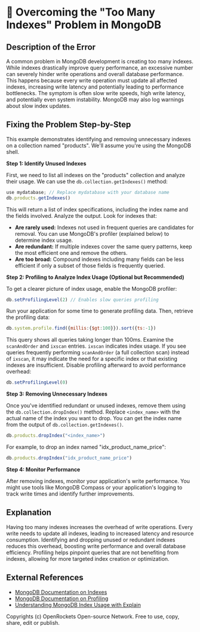 # 🐞 Overcoming the "Too Many Indexes" Problem in MongoDB


## Description of the Error

A common problem in MongoDB development is creating too many indexes. While indexes drastically improve query performance, an excessive number can severely hinder write operations and overall database performance.  This happens because every write operation must update all affected indexes, increasing write latency and potentially leading to performance bottlenecks.  The symptom is often slow write speeds, high write latency, and potentially even system instability.  MongoDB may also log warnings about slow index updates.

## Fixing the Problem Step-by-Step

This example demonstrates identifying and removing unnecessary indexes on a collection named "products".  We'll assume you're using the MongoDB shell.

**Step 1: Identify Unused Indexes**

First, we need to list all indexes on the "products" collection and analyze their usage.  We can use the `db.collection.getIndexes()` method:

```javascript
use mydatabase; // Replace mydatabase with your database name
db.products.getIndexes()
```

This will return a list of index specifications, including the index name and the fields involved.  Analyze the output.  Look for indexes that:

* **Are rarely used:** Indexes not used in frequent queries are candidates for removal. You can use MongoDB's profiler (explained below) to determine index usage.
* **Are redundant:** If multiple indexes cover the same query patterns, keep the most efficient one and remove the others.
* **Are too broad:** Compound indexes including many fields can be less efficient if only a subset of those fields is frequently queried.


**Step 2: Profiling to Analyze Index Usage (Optional but Recommended)**

To get a clearer picture of index usage, enable the MongoDB profiler:

```javascript
db.setProfilingLevel(2) // Enables slow queries profiling
```

Run your application for some time to generate profiling data. Then, retrieve the profiling data:

```javascript
db.system.profile.find({millis:{$gt:100}}).sort({ts:-1})
```

This query shows all queries taking longer than 100ms.  Examine the `scanAndOrder` and `ixscan` entries.  `ixscan` indicates index usage.  If you see queries frequently performing `scanAndOrder` (a full collection scan) instead of `ixscan`, it may indicate the need for a specific index or that existing indexes are insufficient.  Disable profiling afterward to avoid performance overhead:

```javascript
db.setProfilingLevel(0)
```


**Step 3: Removing Unnecessary Indexes**

Once you've identified redundant or unused indexes, remove them using the `db.collection.dropIndex()` method.  Replace `<index_name>` with the actual name of the index you want to drop. You can get the index name from the output of `db.collection.getIndexes()`.

```javascript
db.products.dropIndex("<index_name>")
```

For example, to drop an index named "idx_product_name_price":

```javascript
db.products.dropIndex("idx_product_name_price")
```

**Step 4:  Monitor Performance**

After removing indexes, monitor your application's write performance.  You might use tools like MongoDB Compass or your application's logging to track write times and identify further improvements.


## Explanation

Having too many indexes increases the overhead of write operations.  Every write needs to update all indexes, leading to increased latency and resource consumption.  Identifying and dropping unused or redundant indexes reduces this overhead, boosting write performance and overall database efficiency. Profiling helps pinpoint queries that are not benefiting from indexes, allowing for more targeted index creation or optimization.

## External References

* [MongoDB Documentation on Indexes](https://www.mongodb.com/docs/manual/indexes/)
* [MongoDB Documentation on Profiling](https://www.mongodb.com/docs/manual/reference/method/db.setProfilingLevel/)
* [Understanding MongoDB Index Usage with Explain](https://www.mongodb.com/blog/post/understanding-mongodb-index-usage-with-explain)


Copyrights (c) OpenRockets Open-source Network. Free to use, copy, share, edit or publish.

